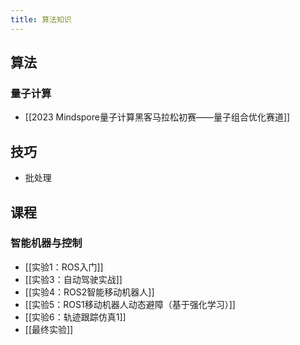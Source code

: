 ```yaml
---
title: 算法知识 
---
```

## 算法

### 量子计算
+ [[2023 Mindspore量子计算黑客马拉松初赛——量子组合优化赛道]]

## 技巧
+ 批处理 

## 课程
### 智能机器与控制
+ [[实验1：ROS入门]]
+ [[实验3：自动驾驶实战]]
+ [[实验4：ROS2智能移动机器人]]
+ [[实验5：ROS1移动机器人动态避障（基于强化学习）]]
+ [[实验6：轨迹跟踪仿真1]]
+ [[最终实验]]